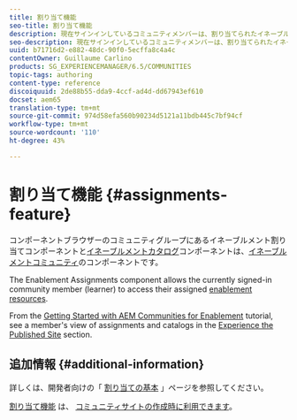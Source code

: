 ```yaml
---
title: 割り当て機能
seo-title: 割り当て機能
description: 現在サインインしているコミュニティメンバーは、割り当てられたイネーブルメントリソースにアクセスできます
seo-description: 現在サインインしているコミュニティメンバーは、割り当てられたイネーブルメントリソースにアクセスできます
uuid: b71716d2-e882-48dc-90f0-5ecffa8c4a4c
contentOwner: Guillaume Carlino
products: SG_EXPERIENCEMANAGER/6.5/COMMUNITIES
topic-tags: authoring
content-type: reference
discoiquuid: 2de88b55-dda9-4ccf-ad4d-dd67943ef610
docset: aem65
translation-type: tm+mt
source-git-commit: 974d58efa560b90234d5121a11bdb445c7bf94cf
workflow-type: tm+mt
source-wordcount: '110'
ht-degree: 43%

---
```



# 割り当て機能 {#assignments-feature}

コンポーネントブラウザーのコミュニティグループにあるイネーブルメント割り当てコンポーネントと[イネーブルメントカタログ](/help/communities/catalog.md)コンポーネントは、[イネーブルメントコミュニティ](/help/communities/overview.md#enablement-community)のコンポーネントです。

The Enablement Assignments component allows the currently signed-in community member (learner) to access their assigned [enablement resources](/help/communities/resources.md).

From the [Getting Started with AEM Communities for Enablement](/help/communities/getting-started-enablement.md) tutorial, see a member&#39;s view of assignments and catalogs in the [Experience the Published Site](/help/communities/enablement-published-site.md) section.

## 追加情報 {#additional-information}

詳しくは、開発者向けの「 [割り当ての基本](/help/communities/essentials-assignments.md) 」ページを参照してください。

[割り当て機能](/help/communities/functions.md#assignments-function) は、 [コミュニティサイトの作成時に利用できます](/help/communities/sites-console.md)。
